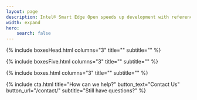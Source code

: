 ```yaml
---
layout: page
description: Intel® Smart Edge Open speeds up development with reference solutions design for common network edge and on-premises use cases, powered by a Certified Kubernetes cloud-native stack.
width: expand
hero:
    search: false
---
```


{% include boxesHead.html columns="3" title="" subtitle="" %}

{% include boxesFive.html columns="3" title="" subtitle="" %}

{% include boxes.html columns="3" title="" subtitle="" %}

{% include cta.html title="How can we help?" button_text="Contact Us" button_url="/contact/" subtitle="Still have questions?" %}

